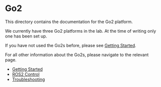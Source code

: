 # Go2

This directory contains the documentation for the Go2 platform.

We currently have three Go2 platforms in the lab. At the time of writing only one has been set up.

If you have not used the Go2s before, please see [Getting Started](getting_started.md).

For all other information about the Go2s, please navigate to the relevant page.

- [Getting Started](getting_started.md)
- [ROS2 Control](ros_control.md)
- [Troubleshooting](troubleshooting.md)